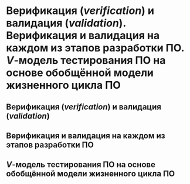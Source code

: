Верификация (_verification_) и валидация (_validation_).
Верификация и валидация на каждом из этапов разработки ПО.
_V_-модель тестирования ПО на основе обобщённой модели жизненного цикла ПО
====

Верификация (_verification_) и валидация (_validation_)
----

Верификация и валидация на каждом из этапов разработки ПО
----

_V_-модель тестирования ПО на основе обобщённой модели жизненного цикла ПО
----
